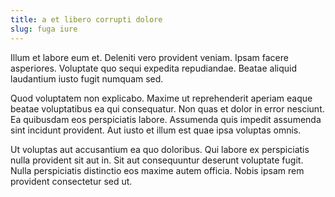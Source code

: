```yaml
---
title: a et libero corrupti dolore
slug: fuga iure
---
```


Illum et labore eum et. Deleniti vero provident veniam. Ipsam facere asperiores. Voluptate quo sequi expedita repudiandae. Beatae aliquid laudantium iusto fugit numquam sed.

Quod voluptatem non explicabo. Maxime ut reprehenderit aperiam eaque beatae voluptatibus ea qui consequatur. Non quas et dolor in error nesciunt. Ea quibusdam eos perspiciatis labore. Assumenda quis impedit assumenda sint incidunt provident. Aut iusto et illum est quae ipsa voluptas omnis.

Ut voluptas aut accusantium ea quo doloribus. Qui labore ex perspiciatis nulla provident sit aut in. Sit aut consequuntur deserunt voluptate fugit. Nulla perspiciatis distinctio eos maxime autem officia. Nobis ipsam rem provident consectetur sed ut.
